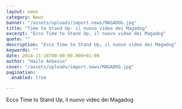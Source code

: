 ```yaml
---
layout: news
category: News
banner: "/assets/uploads/import.news/MAGADOG.jpg"
title: "Time to Stand Up- il nuovo video dei Magadog"
excerpt: "Ecco Time to Stand Up, il nuovo video dei Magadog"
quote: ""
description: "Ecco Time to Stand Up, il nuovo video dei Magadog"
keywords: ""
date: 2014-11-16T00:00:00.000+01:00
author: "Haile Anbessa"
cover: "/assets/uploads/import.news/MAGADOG.jpg"
pagination:
  enabled: true

---
```


[](https://hotmc.com/wp-content/uploads/2014/11/MAGADOG.jpg)

Ecco Time to Stand Up, il nuovo video dei Magadog